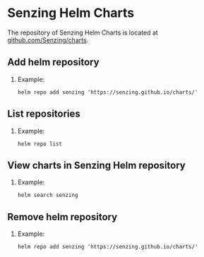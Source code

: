 # Senzing Helm Charts

The repository of Senzing Helm Charts is located at
[github.com/Senzing/charts](https://github.com/Senzing/charts).

## Add helm repository

1. Example:

    ```console
    helm repo add senzing 'https://senzing.github.io/charts/'
    ```

## List repositories

1. Example:

    ```console
    helm repo list
    ```

## View charts in Senzing Helm repository

1. Example:

    ```console
    helm search senzing
    ```

## Remove helm repository

1. Example:

    ```console
    helm repo add senzing 'https://senzing.github.io/charts/'
    ```